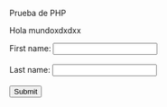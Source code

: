 <html>
 <head>
  <p>Prueba de PHP</p>
 </head>
 <body>
 <p>Hola mundoxdxdxx</p>
 </body>
 <form action="/action_page.php">
  <label for="fname">First name:</label>
  <input type="text" id="fname" name="fname"><br><br>
  <label for="lname">Last name:</label>
  <input type="text" id="lname" name="lname"><br><br>
  <input type="submit" value="Submit">
</form>

</html>
